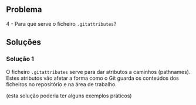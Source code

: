 ## Problema

4 - Para que serve o ficheiro `.gitattributes`?

## Soluções

### Solução 1

O ficheiro `.gitattributes` serve para dar atributos a caminhos (pathnames).
Estes atributos vão afetar a forma como o Git guarda os conteúdos dos ficheiros
no repositório e na área de trabalho.

(esta solução poderia ter alguns exemplos práticos)
